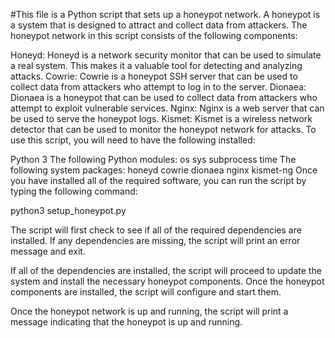 #This file is a Python script that sets up a honeypot network. A honeypot is a system that is designed to attract and collect data from attackers. The honeypot network in this script consists of the following components:

Honeyd: Honeyd is a network security monitor that can be used to simulate a real system. This makes it a valuable tool for detecting and analyzing attacks.
Cowrie: Cowrie is a honeypot SSH server that can be used to collect data from attackers who attempt to log in to the server.
Dionaea: Dionaea is a honeypot that can be used to collect data from attackers who attempt to exploit vulnerable services.
Nginx: Nginx is a web server that can be used to serve the honeypot logs.
Kismet: Kismet is a wireless network detector that can be used to monitor the honeypot network for attacks.
To use this script, you will need to have the following installed:

Python 3
The following Python modules:
os
sys
subprocess
time
The following system packages:
honeyd
cowrie
dionaea
nginx
kismet-ng
Once you have installed all of the required software, you can run the script by typing the following command:

python3 setup_honeypot.py

The script will first check to see if all of the required dependencies are installed. If any dependencies are missing, the script will print an error message and exit.

If all of the dependencies are installed, the script will proceed to update the system and install the necessary honeypot components. Once the honeypot components are installed, the script will configure and start them.

Once the honeypot network is up and running, the script will print a message indicating that the honeypot is up and running.
